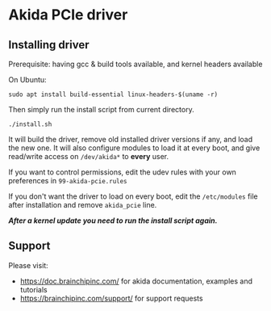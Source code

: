 # Akida PCIe driver
## Installing driver
Prerequisite: having gcc & build tools available, and kernel headers available

On Ubuntu:
```
sudo apt install build-essential linux-headers-$(uname -r)
```

Then simply run the install script from current directory.
```
./install.sh
```
It will build the driver, remove old installed driver versions if any,
and load the new one.
It will also configure modules to load it at every boot, and give read/write
access on `/dev/akida*` to __every__ user.

If you want to control permissions, edit the udev rules with your own
preferences in `99-akida-pcie.rules`

If you don't want the driver to load on every boot, edit the `/etc/modules`
file after installation and remove `akida_pcie` line.

***After a kernel update you need to run the install script again.***

## Support
Please visit:
- https://doc.brainchipinc.com/ for akida documentation, examples and tutorials
- https://brainchipinc.com/support/ for support requests

